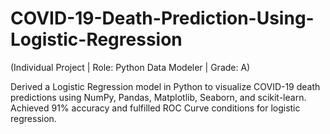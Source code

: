 # COVID-19-Death-Prediction-Using-Logistic-Regression
<p>(Individual Project | Role: Python Data Modeler | Grade: A)</p>
<p>Derived a Logistic Regression model in Python to visualize COVID-19 death predictions using NumPy, Pandas, Matplotlib,
Seaborn, and scikit-learn. Achieved 91% accuracy and fulfilled ROC Curve conditions for logistic regression.</p>
